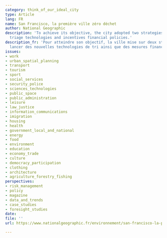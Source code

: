 ```yaml
---
category: think_of_our_ideal_city
type: Article
lang: FR
name: San Francisco, la première ville zéro déchet
author: National Geographic
description: 'To achieve its objective, the city adopted two strategies: promote new
  triage technologies and incentives financial policies.'
description_fr: 'Pour atteindre son objectif, la ville mise sur deux stratégies :
  lancer des nouvelles technologies de tri ainsi que des mesures financières incitatives.'
issues:
- work
- urban_spatial_planning
- transport
- tourism
- sport
- social_services
- security_police
- sciences_technologies
- public_space
- public_administration
- leisure
- law_justice
- information_communications
- imigration
- housing
- health
- government_local_and_national
- energy
- food
- environment
- education
- economy_trade
- culture
- democracy_participation
- clothing
- architecture
- agriculture_forestry_fishing
perspectives:
- risk_management
- policy
- magazine
- data_and_trends
- case_studies
- foresight_studies
date: 
file: ''
url: https://www.nationalgeographic.fr/environnement/san-francisco-la-premiere-ville-zero-dechet

---
```

